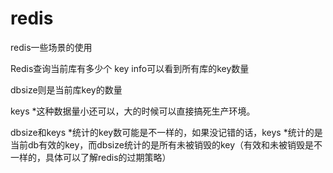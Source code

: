 # redis
redis一些场景的使用

Redis查询当前库有多少个 key
info可以看到所有库的key数量

dbsize则是当前库key的数量

keys *这种数据量小还可以，大的时候可以直接搞死生产环境。

dbsize和keys *统计的key数可能是不一样的，如果没记错的话，keys *统计的是当前db有效的key，而dbsize统计的是所有未被销毁的key（有效和未被销毁是不一样的，具体可以了解redis的过期策略）
